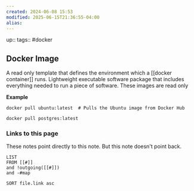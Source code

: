 ```yaml
---
created: 2024-06-08 15:53
modified: 2025-06-15T21:36:55-04:00
alias: 
---
```

up::
tags:: #docker
## Docker Image

A read only template that defines the environment which a [[docker container]] runs.
Lightweight executable software package that includes everything needed to run a piece of software.
These images are read only

**Example**
```
docker pull ubuntu:latest  # Pulls the Ubuntu image from Docker Hub

docker pull postgres:latest
```
### Links to this page
These notes point directly to this note. But this note doesn't point back.
```dataview
LIST
FROM [[#]]
and !outgoing([[#]])
and -#map

SORT file.link asc
```
